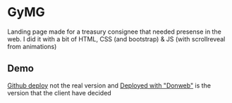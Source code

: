 # GyMG

Landing page made for a treasury consignee that needed presense in the web.
I did it with a bit of HTML, CSS (and bootstrap) & JS (with scrollreveal from animations)

## Demo

[Github deploy](https://jpkitro.github.io/GyMG-Definitive-page/) not the real version
and [Deployed with "Donweb"](http://gymg.com.ar/) is the version that the client have decided
